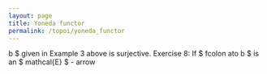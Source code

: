 ```yaml
---
layout: page
title: Yoneda functor
permalink: /topoi/yoneda_functor
---
```

b $ given in Example 3 above is surjective. Exercise 8: If $ fcolon ato b $ is an $ mathcal{E} $ - arrow
